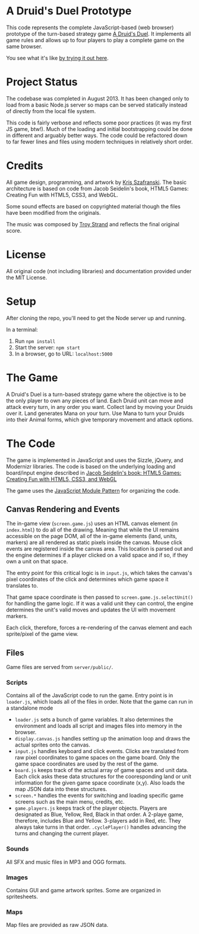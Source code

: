 # A Druid's Duel Prototype

This code represents the complete JavaScript-based (web browser) prototype of the turn-based strategy game [A Druid's Duel](http://druidsduel.com). It implements all game rules and allows up to four players to play a complete game on the same browser.

You see what it's like [by trying it out here](https://peaceful-island-82026.herokuapp.com/).

# Project Status

The codebase was completed in August 2013. It has been changed only to load from a basic Node.js server so maps can be served statically instead of directly from the local file system.

This code is fairly verbose and reflects some poor practices (it was my first JS game, btw!). Much of the loading and initial bootstrapping could be done in different and arguably better ways. The code could be refactored down to far fewer lines and files using modern techniques in relatively short order.

# Credits

All game design, programming, and artwork by [Kris Szafranski](https://github.com/kdszafranski). The basic architecture is based on code from Jacob Seidelin's book, HTML5 Games: Creating Fun with HTML5, CSS3, and WebGL.

Some sound effects are based on copyrighted material though the files have been modified from the originals.

The music was composed by [Troy Strand](http://www.yellowchordaudio.com/) and reflects the final original score.

# License

All original code (not including libraries) and documentation provided under the MIT License.

# Setup

After cloning the repo, you'll need to get the Node server up and running.

In a terminal:

1. Run `npm install`
2. Start the server: `npm start`
3. In a browser, go to URL: `localhost:5000`

# The Game

A Druid's Duel is a turn-based strategy game where the objective is to be the only player to own any pieces of land. Each Druid unit can move and attack every turn, in any order you want. Collect land by moving your Druids over it. Land generates Mana on your turn. Use Mana to turn your Druids into their Animal forms, which give temporary movement and attack options.

# The Code

The game is implemented in JavaScript and uses the Sizzle, jQuery, and Modernizr libraries. The code is based on the underlying loading and board/input engine described in [Jacob Seidelin's book: HTML5 Games: Creating Fun with HTML5, CSS3, and WebGL](http://www.wiley.com/WileyCDA/WileyTitle/productCd-1119975085.html)

The game uses the [JavaScript Module Pattern](http://www.adequatelygood.com/JavaScript-Module-Pattern-In-Depth.html) for organizing the code.

## Canvas Rendering and Events

The in-game view (`screen.game.js`) uses an HTML canvas element (in `index.html`) to do all of the drawing. Meaning that while the UI remains accessible on the page DOM, all of the in-game elements (land, units, markers) are all rendered as static pixels inside the canvas. Mouse click events are registered inside the canvas area. This location is parsed out and the engine determines if a player clicked on a valid space and if so, if they own a unit on that space.

The entry point for this critical logic is in `input.js`,  which takes the canvas's pixel coordinates of the click and determines which game space it translates to.

That game space coordinate is then passed to  `screen.game.js.selectUnit()` for handling the game logic. If it was a valid unit they can control, the engine determines the unit's valid moves and updates the UI with movement markers.

Each click, therefore, forces a re-rendering of the canvas element and each sprite/pixel of the game view.

## Files

Game files are served from `server/public/`.

### Scripts

Contains all of the JavaScript code to run the game. Entry point is in `loader.js`, which loads all of the files in order. Note that the game can run in a standalone mode

* `loader.js` sets a bunch of game variables. It also determines the environment and loads all script and images files into memory in the browser.
* `display.canvas.js` handles setting up the animation loop and draws the actual sprites onto the canvas.
* `input.js` handles keyboard and click events. Clicks are translated from raw pixel coordinates to game spaces on the game board. Only the game space coordinates are used by the rest of the game.
* `board.js` keeps track of the actual array of game spaces and unit data. Each click asks these data structures for the cooresponding land or unit information for the given game space coordinate (x,y). Also loads the map JSON data into these structures.
* `screen.*` handles the events for switching and loading specific game screens such as the main menu, credits, etc.
* `game.players.js` keeps track of the player objects. Players are designated as Blue, Yellow, Red, Black in that order. A 2-playe game, therefore, includes Blue and Yellow. 3-players add in Red, etc. They always take turns in that order. `.cyclePlayer()` handles advancing the turns and changing the current player.

### Sounds

All SFX and music files in MP3 and OGG formats.

### Images

Contains GUI and game artwork sprites. Some are organized in spritesheets.

### Maps

Map files are provided as raw JSON data.

